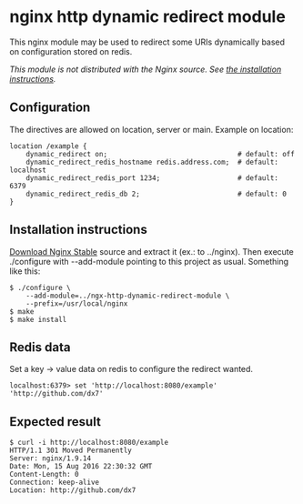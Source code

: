 nginx http dynamic redirect module
==================================

This nginx module may be used to redirect some URIs dynamically based on configuration stored on redis.

_This module is not distributed with the Nginx source. See [the installation instructions](#installation)._


Configuration
-------------

The directives are allowed on location, server or main. Example on location:

    location /example {
        dynamic_redirect on;                                # default: off
        dynamic_redirect_redis_hostname redis.address.com;  # default: localhost
        dynamic_redirect_redis_port 1234;                   # default: 6379
        dynamic_redirect_redis_db 2;                        # default: 0
    }


<a id="installation"></a>Installation instructions
--------------------------------------------------

[Download Nginx Stable](http://nginx.org/en/download.html) source and extract it (ex.: to ../nginx). Then execute ./configure with --add-module pointing to this project as usual. Something like this:

    $ ./configure \
        --add-module=../ngx-http-dynamic-redirect-module \
        --prefix=/usr/local/nginx
    $ make
    $ make install



Redis data
----------

Set a key -> value data on redis to configure the redirect wanted.

    localhost:6379> set 'http://localhost:8080/example' 'http://github.com/dx7'


Expected result
---------------

    $ curl -i http://localhost:8080/example
    HTTP/1.1 301 Moved Permanently
    Server: nginx/1.9.14
    Date: Mon, 15 Aug 2016 22:30:32 GMT
    Content-Length: 0
    Connection: keep-alive
    Location: http://github.com/dx7
